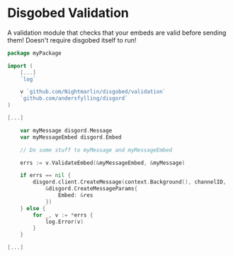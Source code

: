 # Disgobed Validation

A validation module that checks that your embeds are valid before sending them!
Doesn't require disgobed itself to run!

```go
package myPackage

import (
    [...]
    `log`

    v `github.com/Nightmarlin/disgobed/validation`
    `github.com/andersfylling/disgord`
)

[...]

    var myMessage disgord.Message
    var myMessageEmbed disgord.Embed

    // Do some stuff to myMessage and myMessageEmbed

    errs := v.ValidateEmbed(&myMessageEmbed, &myMessage)

    if errs == nil {
        disgord.client.CreateMessage(context.Background(), channelID,
            &disgord.CreateMessageParams{
                Embed: &res
            })
    } else {
        for _, v := *errs {
            log.Error(v)
        }
    }

[...]

```